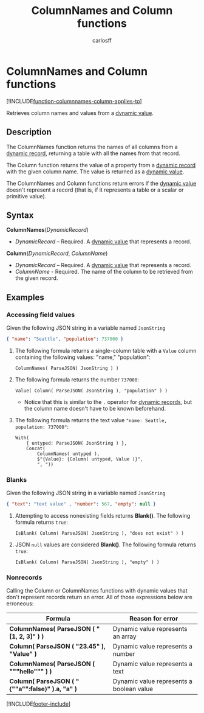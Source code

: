 ﻿---
title: ColumnNames and Column functions
description: Reference information including syntax and examples for the ColumnNames and Column functions.
author: carlosff

ms.topic: reference
ms.custom: canvas
ms.date: 06/18/2025
ms.subservice: power-fx
ms.author: carlosff
search.audienceType: 
  - maker
contributors:
  - carlosff
no-loc: ["ColumnNames","Column"]
---
# ColumnNames and Column functions
[!INCLUDE[function-columnnames-column-applies-to](includes/function-columnnames-column-applies-to.md)]



Retrieves column names and values from a [dynamic value](../untyped-object.md).

## Description
The ColumnNames function returns the names of all columns from a [dynamic record](../untyped-object.md), returning a table with all the names from that record.

The Column function returns the value of a property from a [dynamic record](../untyped-object.md) with the given column name. The value is returned as a [dynamic value](../untyped-object.md).

The ColumnNames and Column functions return errors if the [dynamic value](../untyped-object.md) doesn't represent a record (that is, if it represents a table or a scalar or primitive value).

## Syntax
**ColumnNames**(*DynamicRecord*)

* *DynamicRecord* – Required. A [dynamic value](../untyped-object.md) that represents a record.

**Column**(*DynamicRecord*, *ColumnName*)

* *DynamicRecord* – Required. A [dynamic value](../untyped-object.md) that represents a record.
* *ColumnName* - Required. The name of the column to be retrieved from the given record.

## Examples

### Accessing field values
Given the following JSON string in a variable named `JsonString`
```JSON
{ "name": "Seattle", "population": 737000 }
```

1. The following formula returns a single-column table with a `Value` column containing the following values: "name," "population":
    ```power-fx
    ColumnNames( ParseJSON( JsonString ) )
    ```
2. The following formula returns the number `737000`:
    ```power-fx
    Value( Column( ParseJSON( JsonString ), "population" ) )
    ```
    - Notice that this is similar to the `.` operator for [dynamic records](../untyped-object.md#record-types), but the column name doesn't have to be known beforehand.

3. The following formula returns the text value `"name: Seattle, population: 737000"`:
    ```power-fx
    With(
        { untyped: ParseJSON( JsonString ) },
        Concat(
            ColumnNames( untyped ),
            $"{Value}: {Column( untyped, Value )}",
            ", "))
    ```

### Blanks
Given the following JSON string in a variable named `JsonString`
```JSON
{ "text": "text value" , "number": 567, "empty": null }
```

1. Attempting to access nonexisting fields returns **Blank()**. The following formula returns `true`:
    ```power-fx
    IsBlank( Column( ParseJSON( JsonString ), "does not exist" ) )
    ```
2. JSON `null` values are considered **Blank()**. The following formula returns `true`:
    ```power-fx
    IsBlank( Column( ParseJSON( JsonString ), "empty" ) )
    ```

### Nonrecords
Calling the Column or ColumnNames functions with dynamic values that don't represent records return an error. All of those expressions below are erroneous:

| Formula                                          | Reason for error                                 |
| ------------------------------------------------ | ------------------------------------------- |
| **ColumnNames( ParseJSON ( "[1, 2, 3]" ) )**       | Dynamic value represents an array          |
| **Column( ParseJSON ( "23.45" ), "Value" )**           | Dynamic value represents a number          |
| **ColumnNames( ParseJSON ( """hello""" ) )**       | Dynamic value represents a text            |
| **Column( ParseJSON ( "{""a"":false}" ).a, "a" )** | Dynamic value represents a boolean value   |


[!INCLUDE[footer-include](../../includes/footer-banner.md)]









































































































































